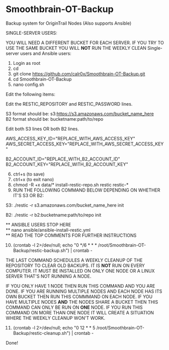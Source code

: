 # Smoothbrain-OT-Backup
Backup system for OriginTrail Nodes (Also supports Ansible)

SINGLE-SERVER USERS:

YOU WILL NEED A DIFFERENT BUCKET FOR EACH SERVER. IF YOU TRY TO USE THE SAME BUCKET YOU WILL **NOT** RUN THE WEEKLY CLEAN
Single-server users and Ansible users:

1. Login as root
2. cd
3. git clone https://github.com/calr0x/Smoothbrain-OT-Backup.git
4. cd Smoothbrain-OT-Backup
5. nano config.sh

Edit the following items:

Edit the RESTIC_REPOSITORY and RESTIC_PASSWORD lines.

S3 format should be: s3:https://s3.amazonaws.com/bucket_name_here  
B2 format should be: bucketname:path/to/repo

Edit both S3 lines OR both B2 lines.

AWS_ACCESS_KEY_ID="REPLACE_WITH_AWS_ACCESS_KEY"  
AWS_SECRET_ACCESS_KEY="REPLACE_WITH_AWS_SECRET_ACCESS_KEY"

B2_ACCOUNT_ID="REPLACE_WITH_B2_ACCOUNT_ID"  
B2_ACCOUNT_KEY="REPLACE_WITH_B2_ACCOUNT_KEY"

6. ctrl+s (to save)  
7. ctrl+x (to exit nano)
8. chmod -R +x data/* install-restic-repo.sh restic restic-*  
9. RUN THE FOLLOWING COMMAND BELOW DEPENDING ON WHETHER IT'S S3 OR B2:

S3:
./restic -r s3.amazonaws.com/bucket_name_here init

B2:
./restic -r b2:bucketname:path/to/repo init

** ANSIBLE USERS STOP HERE  
** nano ansible/ansible-install-restic.yml  
** READ THE TOP COMMENTS FOR FURTHER INSTRUCTIONS

10. (crontab -l 2>/dev/null; echo "0 */6 * * * /root/Smoothbrain-OT-Backup/restic-backup.sh") | crontab -

THE LAST COMMAND SCHEDULES A WEEKLY CLEANUP OF THE REPOSITORY TO CLEAR OLD BACKUPS. IT IS **NOT** RUN ON EVERY COMPUTER. IT MUST BE INSTALLED ON ONLY ONE NODE OR A LINUX SERVER THAT'S NOT RUNNING A NODE.

IF YOU ONLY HAVE 1 NODE THEN RUN THIS COMMAND AND YOU ARE DONE. IF YOU ARE RUNNING MULTIPLE NODES AND EACH NODE HAS ITS OWN BUCKET THEN RUN THIS COMMMAND ON EACH NODE. IF YOU HAVE MULTIPLE NODES **AND** THE NODES SHARE A BUCKET THEN THIS COMMAND CAN ONLY BE RUN ON **ONE** NODE. IF YOU RUN THIS COMMAND ON MORE THAN ONE NODE IT WILL CREATE A SITUATION WHERE THE WEEKLY CLEANUP WON'T WORK.

11. (crontab -l 2>/dev/null; echo "0 12 * * 5 /root/Smoothbrain-OT-Backup/restic-cleanup.sh") | crontab -

Done!



